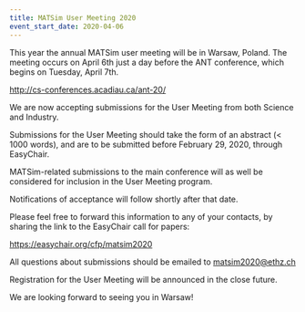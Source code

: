 ```yaml
---
title: MATSim User Meeting 2020
event_start_date: 2020-04-06
---
```


This year the annual MATSim user meeting will be in Warsaw, Poland.
The meeting occurs on April 6th just a day before the ANT conference, which begins on Tuesday, April 7th.

http://cs-conferences.acadiau.ca/ant-20/

We are now accepting submissions for the User Meeting from both Science and Industry.

Submissions for the User Meeting should take the form of an abstract (< 1000 words), and are to be submitted before February 29, 2020, through EasyChair.

MATSim-related submissions to the main conference will as well be considered for inclusion in the User Meeting program.

Notifications of acceptance will follow shortly after that date.

Please feel free to forward this information to any of your contacts, by sharing the link to the EasyChair call for papers:

https://easychair.org/cfp/matsim2020

All questions about submissions should be emailed to matsim2020@ethz.ch

Registration for the User Meeting will be announced in the close future.

We are looking forward to seeing you in Warsaw!
